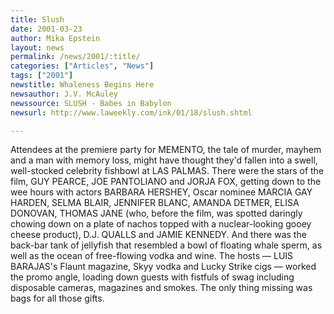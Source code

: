 ```yaml
---
title: Slush
date: 2001-03-23
author: Mika Epstein
layout: news
permalink: /news/2001/:title/
categories: ["Articles", "News"]
tags: ["2001"]
newstitle: Whaleness Begins Here  
newsauthor: J.V. McAuley  
newssource: SLUSH - Babes in Babylon  
newsurl: http://www.laweekly.com/ink/01/18/slush.shtml  

---
```

Attendees at the premiere party for MEMENTO, the tale of murder, mayhem and a man with memory loss, might have thought they'd fallen into a swell, well-stocked celebrity fishbowl at LAS PALMAS. There were the stars of the film, GUY PEARCE, JOE PANTOLIANO and JORJA FOX, getting down to the wee hours with actors BARBARA HERSHEY, Oscar nominee MARCIA GAY HARDEN, SELMA BLAIR, JENNIFER BLANC, AMANDA DETMER, ELISA DONOVAN, THOMAS JANE (who, before the film, was spotted daringly chowing down on a plate of nachos topped with a nuclear-looking gooey cheese product), D.J. QUALLS and JAMIE KENNEDY. And there was the back-bar tank of jellyfish that resembled a bowl of floating whale sperm, as well as the ocean of free-flowing vodka and wine. The hosts &#8212; LUIS BARAJAS's Flaunt magazine, Skyy vodka and Lucky Strike cigs &#8212; worked the promo angle, loading down guests with fistfuls of swag including disposable cameras, magazines and smokes. The only thing missing was bags for all those gifts.

